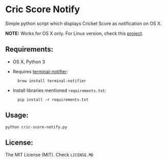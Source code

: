 # Cric Score Notify

Simple python script which displays Cricket Score as notification on OS X.

**NOTE:** Works for OS X only. For Linux version, check this [project](https://github.com/neo1691/scorer.py).

## Requirements:
- OS X, Python 3
- Requires [terminal-notifier](https://github.com/alloy/terminal-notifier):
        
        brew install terminal-notifier 
- Install libraries mentioned `requirements.txt`:
        
        pip install -r requirements.txt

## Usage:

    python cric-score-notify.py

## License:

The MIT License (MIT). Check `LICENSE.MD`